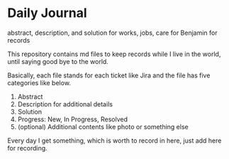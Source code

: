 # Daily Journal
abstract, description, and solution for works, jobs, care for Benjamin for records

This repository contains md files to keep records while I live in the world, until saying good bye to the world.

Basically, each file stands for each ticket like Jira and the file has five categories like below.
1. Abstract
2. Description for additional details
3. Solution
4. Progress: New, In Progress, Resolved
5. (optional) Additional contents like photo or something else

Every day I get something, which is worth to record in here, just add here for recording.
